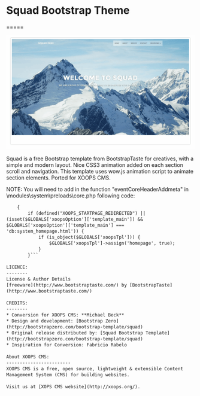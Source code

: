 # Squad Bootstrap Theme
=====

![Theme Preview](/theme_preview.png)

Squad is a free Bootstrap template from BootstrapTaste for creatives, with a simple and modern layout. Nice CSS3 animation added on each section scroll and navigation. This template uses wow.js animation script to animate section elements. Ported for XOOPS CMS.

NOTE: You will need to add in the function "eventCoreHeaderAddmeta" in \modules\system\preloads\core.php following code:
 
```    function eventCoreHeaderAddmeta($args)
    {
        if (defined("XOOPS_STARTPAGE_REDIRECTED") || (isset($GLOBALS['xoopsOption']['template_main']) && $GLOBALS['xoopsOption']['template_main'] === 'db:system_homepage.html')) {
            if (is_object($GLOBALS['xoopsTpl'])) {
                $GLOBALS['xoopsTpl']->assign('homepage', true);
            }
        }```

LICENCE:
--------
License & Author Details
[freeware](http://www.bootstraptaste.com/) by [BootstrapTaste](http://www.bootstraptaste.com/)

CREDITS:
--------
* Conversion for XOOPS CMS: **Michael Beck**
* Design and development: [Bootstrap Zero](http://bootstrapzero.com/bootstrap-template/squad)
* Original release distributed by: [Squad Bootstrap Template](http://bootstrapzero.com/bootstrap-template/squad)
* Inspiration for Conversion: Fabricio Rabelo

About XOOPS CMS: 
------------------------
XOOPS CMS is a free, open source, lightweight & extensible Content Management System (CMS) for building websites.

Visit us at [XOPS CMS website](http://xoops.org/).

